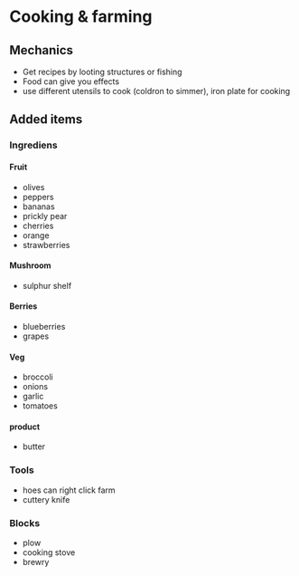 # Cooking & farming

## Mechanics

- Get recipes by looting structures or fishing
- Food can give you effects
- use different utensils to cook (coldron to simmer), iron plate for cooking

## Added items

### Ingrediens

#### Fruit

- olives
- peppers
- bananas
- prickly pear
- cherries
- orange
- strawberries

#### Mushroom

- sulphur shelf

#### Berries

- blueberries
- grapes

#### Veg

- broccoli
- onions
- garlic
- tomatoes

#### product

- butter

### Tools

- hoes can right click farm
- cuttery knife

### Blocks

- plow
- cooking stove
- brewry